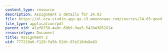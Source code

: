 ```yaml
---
content_type: resource
description: Assignment 2 details for 24.03
file: https://ol-ocw-studio-app-qa.s3.amazonaws.com/courses/24-03-good-food-ethics-and-politics-of-food-spring-2017/777219a6f129fa5b52dc87e216de8e43_MIT24_03_assignment2.pdf
file_type: application/pdf
parent_uid: 41ef0258-4a8c-60b9-9aa5-542043852814
resourcetype: Document
title: Assignment 2
uid: 777219a6-f129-fa5b-52dc-87e216de8e43
---
```

